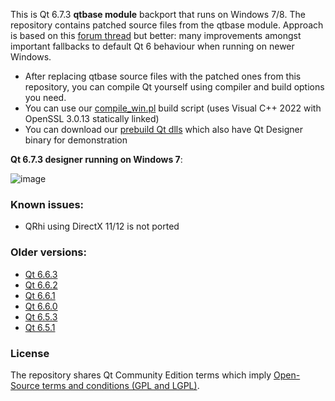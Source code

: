 This is Qt 6.7.3 **qtbase module** backport that runs on Windows 7/8. The repository contains patched source files from the qtbase module. 
Approach is based on this [forum thread](https://forum.qt.io/topic/133002/qt-creator-6-0-1-and-qt-6-2-2-running-on-windows-7/60) but better: many improvements amongst important fallbacks to default Qt 6 behaviour when running on newer Windows.

- After replacing qtbase source files with the patched ones from this repository, you can compile Qt yourself using compiler and build options you need.
- You can use our [compile_win.pl](https://github.com/crystalidea/qt-build-tools/tree/master/6.7.3) build script (uses Visual C++ 2022 with OpenSSL 3.0.13 statically linked)
- You can download our [prebuild Qt dlls](https://github.com/crystalidea/qt6windows7/releases) which also have Qt Designer binary for demonstration

**Qt 6.7.3 designer running on Windows 7**:

![image](https://github.com/crystalidea/qt6windows7/assets/2600624/41f4291a-082a-41e8-a09d-c3b9e7f36e9e)

### Known issues:

- QRhi using DirectX 11/12 is not ported

### Older versions:

- [Qt 6.6.3](https://github.com/crystalidea/qt6windows7/releases/tag/v6.6.3)
- [Qt 6.6.2](https://github.com/crystalidea/qt6windows7/releases/tag/v6.6.2)
- [Qt 6.6.1](https://github.com/crystalidea/qt6windows7/releases/tag/v6.6.1)
- [Qt 6.6.0](https://github.com/crystalidea/qt6windows7/releases/tag/v6.6.0)
- [Qt 6.5.3](https://github.com/crystalidea/qt6windows7/releases/tag/6.5.3-win7)
- [Qt 6.5.1](https://github.com/crystalidea/qt6windows7/releases/tag/6.5.1-win7)

### License

The repository shares Qt Community Edition terms which imply [Open-Source terms and conditions (GPL and LGPL)](https://www.qt.io/licensing/open-source-lgpl-obligations?hsLang=en).
